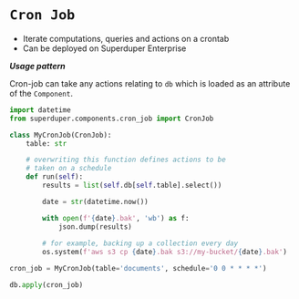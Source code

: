 # `Cron Job`

- Iterate computations, queries and actions on a crontab
- Can be deployed on Superduper Enterprise

***Usage pattern***

Cron-job can take any actions relating to `db`
which is loaded as an attribute of the `Component`.

```python
import datetime
from superduper.components.cron_job import CronJob

class MyCronJob(CronJob):
    table: str

    # overwriting this function defines actions to be 
    # taken on a schedule
    def run(self):
        results = list(self.db[self.table].select())

        date = str(datetime.now())

        with open(f'{date}.bak', 'wb') as f:
            json.dump(results)
        
        # for example, backing up a collection every day
        os.system(f'aws s3 cp {date}.bak s3://my-bucket/{date}.bak')

cron_job = MyCronJob(table='documents', schedule='0 0 * * * *')

db.apply(cron_job)
```